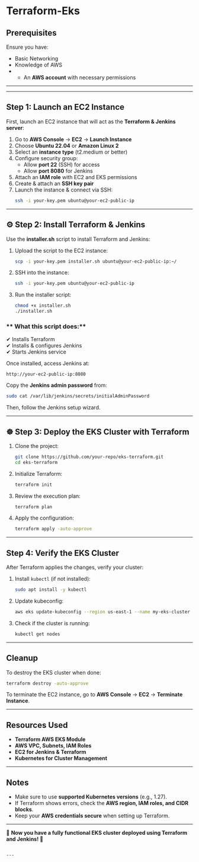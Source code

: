 # Terraform-Eks


##  Prerequisites  
Ensure you have:  
- Basic Networking
- Knowledge of AWS   
- - An **AWS account** with necessary permissions

---



---

##  Step 1: Launch an EC2 Instance  

First, launch an EC2 instance that will act as the **Terraform & Jenkins server**:  

1. Go to **AWS Console** → **EC2** → **Launch Instance**  
2. Choose **Ubuntu 22.04** or **Amazon Linux 2**  
3. Select an **instance type** (t2.medium or better)  
4. Configure security group:  
   - Allow **port 22** (SSH) for access  
   - Allow **port 8080** for Jenkins  
5. Attach an **IAM role** with EC2 and EKS permissions  
6. Create & attach an **SSH key pair**  
7. Launch the instance & connect via SSH:  
   ```sh
   ssh -i your-key.pem ubuntu@your-ec2-public-ip
   ```

---

## ⚙️ Step 2: Install Terraform & Jenkins  

Use the **installer.sh** script to install Terraform and Jenkins:  

1. Upload the script to the EC2 instance:  
   ```sh
   scp -i your-key.pem installer.sh ubuntu@your-ec2-public-ip:~/
   ```
2. SSH into the instance:  
   ```sh
   ssh -i your-key.pem ubuntu@your-ec2-public-ip
   ```
3. Run the installer script:  
   ```sh
   chmod +x installer.sh
   ./installer.sh
   ```

### ** What this script does:**  
✔ Installs Terraform  
✔ Installs & configures Jenkins  
✔ Starts Jenkins service  

Once installed, access Jenkins at:  
```
http://your-ec2-public-ip:8080
```
Copy the **Jenkins admin password** from:  
```sh
sudo cat /var/lib/jenkins/secrets/initialAdminPassword
```
Then, follow the Jenkins setup wizard.

---

## ☸️ Step 3: Deploy the EKS Cluster with Terraform  

1. Clone the project:  
   ```sh
   git clone https://github.com/your-repo/eks-terraform.git
   cd eks-terraform
   ```
2. Initialize Terraform:  
   ```sh
   terraform init
   ```
3. Review the execution plan:  
   ```sh
   terraform plan
   ```
4. Apply the configuration:  
   ```sh
   terraform apply -auto-approve
   ```

---

##  Step 4: Verify the EKS Cluster  

After Terraform applies the changes, verify your cluster:  

1. Install `kubectl` (if not installed):  
   ```sh
   sudo apt install -y kubectl
   ```
2. Update kubeconfig:  
   ```sh
   aws eks update-kubeconfig --region us-east-1 --name my-eks-cluster
   ```
3. Check if the cluster is running:  
   ```sh
   kubectl get nodes
   ```

---

##  Cleanup  

To destroy the EKS cluster when done:  
```sh
terraform destroy -auto-approve
```
To terminate the EC2 instance, go to **AWS Console** → **EC2** → **Terminate Instance**.

---

##  Resources Used  

- **Terraform AWS EKS Module**  
- **AWS VPC, Subnets, IAM Roles**  
- **EC2 for Jenkins & Terraform**  
- **Kubernetes for Cluster Management**  

---

##  Notes  

- Make sure to use **supported Kubernetes versions** (e.g., 1.27).  
- If Terraform shows errors, check the **AWS region, IAM roles, and CIDR blocks**.  
- Keep your **AWS credentials secure** when setting up Terraform.  

---

🎯 **Now you have a fully functional EKS cluster deployed using Terraform and Jenkins! 🚀**  
```

---

